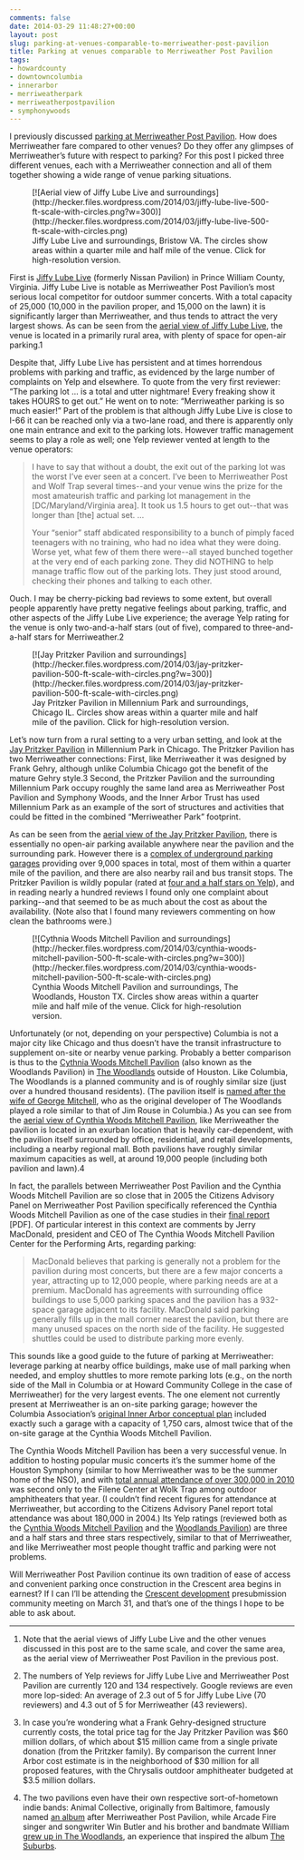 ```yaml
---
comments: false
date: 2014-03-29 11:48:27+00:00
layout: post
slug: parking-at-venues-comparable-to-merriweather-post-pavilion
title: Parking at venues comparable to Merriweather Post Pavilion
tags:
- howardcounty
- downtowncolumbia
- innerarbor
- merriweatherpark
- merriweatherpostpavilion
- symphonywoods
---
```


I previously discussed [parking at Merriweather Post Pavilion](/2014/03/24/parking-and-the-future-of-merriweather-post-pavilion/). How does Merriweather fare compared to other venues? Do they offer any glimpses of Merriweather’s future with respect to parking? For this post I picked three different venues, each with a Merriweather connection and all of them together showing a wide range of venue parking situations.

<figure markdown="1">
[![Aerial view of Jiffy Lube Live and surroundings](http://hecker.files.wordpress.com/2014/03/jiffy-lube-live-500-ft-scale-with-circles.png?w=300)](http://hecker.files.wordpress.com/2014/03/jiffy-lube-live-500-ft-scale-with-circles.png)
<figcaption>Jiffy Lube Live and surroundings, Bristow VA. The circles show areas within a quarter mile and half mile of the venue. Click for high-resolution version.</figcaption>
</figure>



First is [Jiffy Lube Live](http://en.wikipedia.org/wiki/Jiffy_Lube_Live) (formerly Nissan Pavilion) in Prince William County, Virginia. Jiffy Lube Live is notable as Merriweather Post Pavilion’s most serious local competitor for outdoor summer concerts. With a total capacity of 25,000 (10,000 in the pavilion proper, and 15,000 on the lawn) it is significantly larger than Merriweather, and thus tends to attract the very largest shows. As can be seen from the [aerial view of Jiffy Lube Live](https://www.google.com/maps/@38.7866933,-77.5900792,1521m/data=!3m1!1e3), the venue is located in a primarily rural area, with plenty of space for open-air parking.1

Despite that, Jiffy Lube Live has persistent and at times horrendous problems with parking and traffic, as evidenced by the large number of complaints on Yelp and elsewhere. To quote from the very first reviewer: “The parking lot … is a total and utter nightmare!  Every freaking show it takes HOURS to get out.” He went on to note: “Merriweather parking is so much easier!” Part of the problem is that although Jiffy Lube Live is close to I-66 it can be reached only via a two-lane road, and there is apparently only one main entrance and exit to the parking lots. However traffic management seems to play a role as well; one Yelp reviewer vented at length to the venue operators:

<blockquote>I have to say that without a doubt, the exit out of the parking lot was the worst I’ve ever seen at a concert. I’ve been to Merriweather Post and Wolf Trap several times--and your venue wins the prize for the most amateurish traffic and parking lot management in the [DC/Maryland/Virginia area]. It took us 1.5 hours to get out--that was longer than [the] actual set. …

Your “senior” staff abdicated responsibility to a bunch of pimply faced teenagers with no training, who had no idea what they were doing. Worse yet, what few of them there were--all stayed bunched together at the very end of each parking zone. They did NOTHING to help manage traffic flow out of the parking lots. They just stood around, checking their phones and talking to each other.</blockquote>



Ouch. I may be cherry-picking bad reviews to some extent, but overall people apparently have pretty negative feelings about parking, traffic, and other aspects of the Jiffy Lube Live experience; the average Yelp rating for the venue is only two-and-a-half stars (out of five), compared to three-and-a-half stars for Merriweather.2

<figure markdown="1">
[![Jay Pritzker Pavilion and surroundings](http://hecker.files.wordpress.com/2014/03/jay-pritzker-pavilion-500-ft-scale-with-circles.png?w=300)](http://hecker.files.wordpress.com/2014/03/jay-pritzker-pavilion-500-ft-scale-with-circles.png)
<figcaption>Jay Pritzker Pavilion in Millennium Park and surroundings, Chicago IL. Circles show areas within a quarter mile and half mile of the pavilion. Click for high-resolution version.</figcaption>
</figure>



Let’s now turn from a rural setting to a very urban setting, and look at the [Jay Pritzker Pavilion](http://en.wikipedia.org/wiki/Jay_Pritzker_Pavilion) in Millennium Park in Chicago. The Pritzker Pavilion has two Merriweather connections: First, like Merriweather it was designed by Frank Gehry, although unlike Columbia Chicago got the benefit of the mature Gehry style.3 Second, the Pritzker Pavilion and the surrounding Millennium Park occupy roughly the same land area as Merriweather Post Pavilion and Symphony Woods, and the Inner Arbor Trust has used Millennium Park as an example of the sort of structures and activities that could be fitted in the combined “Merriweather Park” footprint.

As can be seen from the [aerial view of the Jay Pritzker Pavilion](https://www.google.com/maps/@41.8832734,-87.6204878,1457m/data=!3m1!1e3), there is essentially no open-air parking available anywhere near the pavilion and the surrounding park. However there is a [complex of underground parking garages](http://www.millenniumgarages.com/about/) providing over 9,000 spaces in total, most of them within a quarter mile of the pavilion, and there are also nearby rail and bus transit stops. The Pritzker Pavilion is wildly popular (rated at [four and a half stars on Yelp](http://www.yelp.com/biz/jay-pritzker-pavilion-chicago)), and in reading nearly a hundred reviews I found only one complaint about parking--and that seemed to be as much about the cost as about the availability. (Note also that I found many reviewers commenting on how clean the bathrooms were.)

<figure markdown="1">
[![Cythnia Woods Mitchell Pavilion and surroundings](http://hecker.files.wordpress.com/2014/03/cynthia-woods-mitchell-pavilion-500-ft-scale-with-circles.png?w=300)](http://hecker.files.wordpress.com/2014/03/cynthia-woods-mitchell-pavilion-500-ft-scale-with-circles.png)
<figcaption>Cynthia Woods Mitchell Pavilion and surroundings, The Woodlands, Houston TX. Circles show areas within a quarter mile and half mile of the venue. Click for high-resolution version.</figcaption>
</figure>



Unfortunately (or not, depending on your perspective) Columbia is not a major city like Chicago and thus doesn’t have the transit infrastructure to supplement on-site or nearby venue parking. Probably a better comparison is thus to the [Cythnia Woods Mitchell Pavilion](http://en.wikipedia.org/wiki/Cynthia_Woods_Mitchell_Pavilion) (also known as the Woodlands Pavilion) in [The Woodlands](http://en.wikipedia.org/wiki/The_Woodlands,_Texas) outside of Houston. Like Columbia, The Woodlands is a planned community and is of roughly similar size (just over a hundred thousand residents). (The pavilion itself is [named after the wife of George Mitchell](http://www.woodlandscenter.org/history.html), who as the original developer of The Woodlands played a role similar to that of Jim Rouse in Columbia.) As you can see from the [aerial view of Cynthia Woods Mitchell Pavilion](https://www.google.com/maps/@30.1617438,-95.4639081,1599m/data=!3m1!1e3), like Merriweather the pavilion is located in an exurban location that is heavily car-dependent, with the pavilion itself surrounded by office, residential, and retail developments, including a nearby regional mall. Both pavilions have roughly similar maximum capacities as well, at around 19,000 people (including both pavilion and lawn).4

In fact, the parallels between Merriweather Post Pavilion and the Cynthia Woods Mitchell Pavilion are so close that in 2005 the Citizens Advisory Panel on Merriweather Post Pavilion specifically referenced the Cynthia Woods Mitchell Pavilion as one of the case studies in their [final report](http://citeseerx.ist.psu.edu/viewdoc/download?doi=10.1.1.123.774&rep=rep1&type=pdf) [PDF]. Of particular interest in this context are comments by Jerry MacDonald, president and CEO of The Cynthia Woods Mitchell Pavilion Center for the Performing Arts, regarding parking:

<blockquote>MacDonald believes that parking is generally not a problem for the pavilion during most concerts, but there are a few major concerts a year, attracting up to 12,000 people, where parking needs are at a premium. MacDonald has agreements with surrounding office buildings to use 5,000 parking spaces and the pavilion has a 932-space garage adjacent to its facility. MacDonald said parking generally fills up in the mall corner nearest the pavilion, but there are many unused spaces on the north side of the facility. He suggested shuttles could be used to distribute parking more evenly.</blockquote>



This sounds like a good guide to the future of parking at Merriweather: leverage parking at nearby office buildings, make use of mall parking when needed, and employ shuttles to more remote parking lots (e.g., on the north side of the Mall in Columbia or at Howard Community College in the case of Merriweather) for the very largest events. The one element not currently present at Merriweather is an on-site parking garage; however the Columbia Association’s [original Inner Arbor conceptual plan](http://www.scribd.com/doc/122612333/Columbia-Association-Inner-Arbor-Plan-Presentation) included exactly such a garage with a capacity of 1,750 cars, almost twice that of the on-site garage at the Cynthia Woods Mitchell Pavilion.

The Cynthia Woods Mitchell Pavilion has been a very successful venue. In addition to hosting popular music concerts it’s the summer home of the Houston Symphony (similar to how Merriweather was to be the summer home of the NSO), and with [total annual attendance of over 300,000 in 2010](http://www.chron.com/life/hoffman/article/Hoffman-Woodlands-Pavilion-is-No-2-in-the-world-1694146.php) was second only to the Filene Center at Wolk Trap among outdoor amphitheaters that year. (I couldn’t find recent figures for attendance at Merriweather, but according to the Citizens Advisory Panel report total attendance was about 180,000 in 2004.) Its Yelp ratings (reviewed both as the [Cynthia Woods Mitchell Pavilion](http://www.yelp.com/biz/cynthia-woods-mitchell-pavillion-the-woodlands-2) and the [Woodlands Pavilion](http://www.yelp.com/biz/woodlands-pavilion-woodlands)) are three and a half stars and three stars respectively, similar to that of Merriweather, and like Merriweather most people thought traffic and parking were not problems.

Will Merriweather Post Pavilion continue its own tradition of ease of access and convenient parking once construction in the Crescent area begins in earnest? If I can I’ll be attending the [Crescent development](http://www.baltimoresun.com/news/maryland/howard/columbia/ph-ho-cf-howard-hughes-0320-20140318,0,2645175.story) presubmission community meeting on March 31, and that’s one of the things I hope to be able to ask about.
 


* * *



1. Note that the aerial views of Jiffy Lube Live and the other venues discussed in this post are to the same scale, and cover the same area, as the aerial view of Merriweather Post Pavilion in the previous post.

2. The numbers of Yelp reviews for Jiffy Lube Live and Merriweather Post Pavilion are currently 120 and 134 respectively. Google reviews are even more lop-sided: An average of 2.3 out of 5 for Jiffy Lube Live (70 reviewers) and 4.3 out of 5 for Merriweather (43 reviewers).

3. In case you’re wondering what a Frank Gehry-designed structure currently costs, the total price tag for the Jay Pritzker Pavilion was $60 million dollars, of which about $15 million came from a single private donation (from the Pritzker family). By comparison the current Inner Arbor cost estimate is in the neighborhood of $30 million for all proposed features, with the Chrysalis outdoor amphitheater budgeted at $3.5 million dollars.

4. The two pavilions even have their own respective sort-of-hometown indie bands: Animal Collective, originally from Baltimore, famously named [an album](http://en.wikipedia.org/wiki/Merriweather_Post_Pavilion_%28album%29) after Merriweather Post Pavilion, while Arcade Fire singer and songwriter Win Butler and his brother and bandmate William [grew up in The Woodlands](http://houston.culturemap.com/news/entertainment/05-05-11-the-big-win-arcade-fire-tells-tales-and-talks-texas-in-its-return-home-to-the-woodlands/), an experience that inspired the album [The Suburbs](http://en.wikipedia.org/wiki/The_Suburbs_%28album%29).
